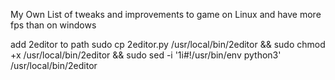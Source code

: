 My Own List of tweaks and improvements to game on Linux and have more fps than on windows 


add 2editor to path 
sudo cp 2editor.py /usr/local/bin/2editor && sudo chmod +x /usr/local/bin/2editor && sudo sed -i '1i#!/usr/bin/env python3' /usr/local/bin/2editor
